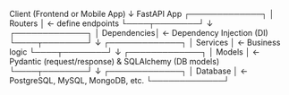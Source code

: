 Client (Frontend or Mobile App)
      ↓
   FastAPI App
  ┌─────────────┐
  │  Routers    │  ← define endpoints
  └────┬────────┘
       ↓
  ┌─────────────┐
  │ Dependencies│  ← Dependency Injection (DI)
  └────┬────────┘
       ↓
  ┌─────────────┐
  │  Services   │  ← Business logic
  └────┬────────┘
       ↓
  ┌─────────────┐
  │   Models    │  ← Pydantic (request/response) & SQLAlchemy (DB models)
  └────┬────────┘
       ↓
  ┌─────────────┐
  │  Database   │  ← PostgreSQL, MySQL, MongoDB, etc.
  └─────────────┘
